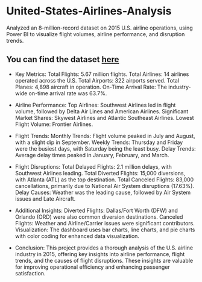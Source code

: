 # United-States-Airlines-Analysis
Analyzed an 8-million-record dataset on 2015 U.S. airline operations, using Power BI to visualize flight volumes, airline performance, and disruption trends.
## You can find the dataset [here](https://www.kaggle.com/datasets/usdot/flight-delays?ref=hackernoon.com)
- Key Metrics:
Total Flights: 5.67 million flights.
Total Airlines: 14 airlines operated across the U.S.
Total Airports: 322 airports served.
Total Planes: 4,898 aircraft in operation.
On-Time Arrival Rate: The industry-wide on-time arrival rate was 63.7%.

- Airline Performance:
Top Airlines: Southwest Airlines led in flight volume, followed by Delta Air Lines and American Airlines.
Significant Market Shares: Skywest Airlines and Atlantic Southeast Airlines.
Lowest Flight Volume: Frontier Airlines.

- Flight Trends:
Monthly Trends: Flight volume peaked in July and August, with a slight dip in September.
Weekly Trends: Thursday and Friday were the busiest days, with Saturday being the least busy.
Delay Trends: Average delay times peaked in January, February, and March.

- Flight Disruptions:
Total Delayed Flights: 2.1 million delays, with Southwest Airlines leading.
Total Diverted Flights: 15,000 diversions, with Atlanta (ATL) as the top destination.
Total Canceled Flights: 83,000 cancellations, primarily due to National Air System disruptions (17.63%).
Delay Causes: Weather was the leading cause, followed by Air System issues and Late Aircraft.

- Additional Insights:
Diverted Flights: Dallas/Fort Worth (DFW) and Orlando (ORD) were also common diversion destinations.
Canceled Flights: Weather and Airline/Carrier issues were significant contributors.
Visualization: The dashboard uses bar charts, line charts, and pie charts with color coding for enhanced data visualization.

- Conclusion:
This project provides a thorough analysis of the U.S. airline industry in 2015, offering key insights into airline performance, flight trends, and the causes of flight disruptions. These insights are valuable for improving operational efficiency and enhancing passenger satisfaction.
